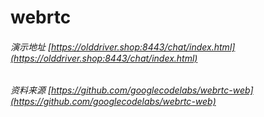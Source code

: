 # webrtc 
###### 演示地址 [https://olddriver.shop:8443/chat/index.html](https://olddriver.shop:8443/chat/index.html)
###### 资料来源 [https://github.com/googlecodelabs/webrtc-web](https://github.com/googlecodelabs/webrtc-web)

